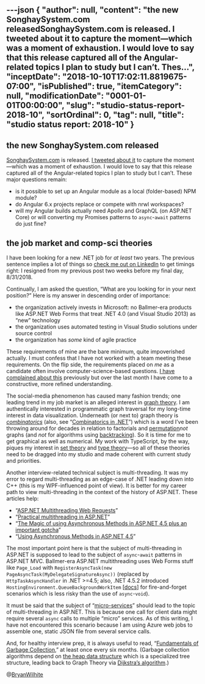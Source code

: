 ---json
{
  "author": null,
  "content": "the new SonghaySystem.com releasedSonghaySystem.com is released. I tweeted about it to capture the moment—which was a moment of exhaustion. I would love to say that this release captured all of the Angular-related topics I plan to study but I can’t. Thes...",
  "inceptDate": "2018-10-10T17:02:11.8819675-07:00",
  "isPublished": true,
  "itemCategory": null,
  "modificationDate": "0001-01-01T00:00:00",
  "slug": "studio-status-report-2018-10",
  "sortOrdinal": 0,
  "tag": null,
  "title": "studio status report: 2018-10"
}
---

## the new SonghaySystem.com released

[SonghaySystem.com](http://SonghaySystem.com) is released. [I tweeted about it](https://twitter.com/BryanWilhite/status/1049413752955629568) to capture the moment—which was a moment of exhaustion. I would love to say that this release captured all of the Angular-related topics I plan to study but I can’t. These major questions remain:

*   is it possible to set up an Angular module as a local (folder-based) NPM module?
*   do Angular 6.x projects replace or compete with nrwl workspaces?
*   will my Angular builds actually need Apollo and GraphQL (on ASP.NET Core) or will converting my Promises patterns to `async`-`await` patterns do just fine?

## the job market and comp-sci theories

I have been looking for a new .NET job for *at least* two years. The previous sentence implies a lot of things so [check me out on LinkedIn](https://www.linkedin.com/in/wilhite/) to get timings right: I resigned from my previous post two weeks before my final day, 8/31/2018.

Continually, I am asked the question, “What are you looking for in your next position?” Here is my answer in descending order of importance:

*   the organization actively invests in Microsoft: no Ballmer-era products like ASP.NET Web Forms that treat .NET 4.0 (and Visual Studio 2013) as “new” technology
*   the organization uses automated testing in Visual Studio solutions under source control
*   the organization has *some* kind of agile practice

These requirements of mine are the bare minimum, quite impoverished actually. I must confess that I have not worked with a team meeting these requirements. On the flip side, the requirements placed on *me* as a candidate often involve computer-science-based questions. [I have complained about this](http://songhayblog.azurewebsites.net/blog/entry/the-three-things-i-have-done-about-failing-in-job-interviews) previously but over the last month I have come to a constructive, more refined understanding.

The social-media phenomenon has caused many fashion trends; one leading trend in my job market is an alleged interest in [graph theory](https://en.wikipedia.org/wiki/Graph_theory#Computer_science). I am authentically interested in programmatic graph traversal for my long-time interest in data visualization. Underneath (or next to) graph theory is [*combinatorics*](https://en.wikipedia.org/wiki/Combinatorics#Graph_theory) (also, see “[Combinatorics in .NET](https://trycatch.me/combinatorics-in-net-part-i-permutations-combinations-variations/)”) which is a word I’ve been throwing around for decades in relation to factorials and [permutation](https://en.wikipedia.org/wiki/Permutation)*not* graphs (and *not* for algorithms using [backtracking](https://cs.stackexchange.com/questions/80223/using-backtracking-to-find-all-possible-permutations-in-a-string)). So it is time for me to get graphical as well as numerical. My work with TypeScript, by the way, piques my interest in [set theory](https://en.wikipedia.org/wiki/Set_theory) and [type theory](https://en.wikipedia.org/wiki/Type_theory)—so all of these theories need to be dragged into my studio and made coherent with current study and priorities.

Another interview-related technical subject is multi-threading. It was my error to regard multi-threading as an edge-case of .NET leading down into C++ (this is my WPF-influenced point of view). It is better for my career path to view multi-threading in the context of the history of ASP.NET. These articles help:

*   “[ASP.NET Multithreading Web Requests](https://stackoverflow.com/questions/23912456/asp-net-multithreading-web-requests)”
*   “[Practical multithreading in ASP.NET](https://www.codeproject.com/Articles/1067678/Practical-multithreading-in-ASP-NET)”
*   “[The Magic of using Asynchronous Methods in ASP.NET 4.5 plus an important gotcha](https://www.hanselman.com/blog/TheMagicOfUsingAsynchronousMethodsInASPNET45PlusAnImportantGotcha.aspx)”
*   “[Using Asynchronous Methods in ASP.NET 4.5](https://docs.microsoft.com/en-us/aspnet/web-forms/overview/performance-and-caching/using-asynchronous-methods-in-aspnet-45)”

The most important point here is that the subject of multi-threading in ASP.NET is supposed to lead to the subject of `async`-`await` patterns in ASP.NET MVC. Ballmer-era ASP.NET multithreading uses Web Forms stuff like `Page_Load` with `RegisterAsyncTask(new PageAsyncTask(MyDelegateSignatureAsync))` (replaced by `HttpTaskAsyncHandler` in .NET &gt;=4.5; also, .NET 4.5.2 introduced `HostingEnvironment.QueueBackgroundWorkItem` [[docs](https://docs.microsoft.com/en-us/dotnet/api/system.web.hosting.hostingenvironment.queuebackgroundworkitem?view=netframework-4.7)] for fire-and-forget scenarios which is less risky than the use of `async`-`void`).

It must be said that the subject of “[micro-services](https://en.wikipedia.org/wiki/Microservices)” should lead to the topic of multi-threading in ASP.NET. This is because one call for client data might require several `async` calls to multiple “micro” services. As of this writing, I have not encountered this scenario because I am using Azure web jobs to assemble one, static JSON file from several service calls.

And, for healthy interview prep, it is always useful to read, “[Fundamentals of Garbage Collection](https://docs.microsoft.com/en-us/dotnet/standard/garbage-collection/fundamentals),” at least once every six months. (Garbage collection algorithms depend on [the heap data structure](https://en.wikipedia.org/wiki/Heap_(data_structure)) which is a specialized tree structure, leading back to Graph Theory via [Dijkstra’s algorithm](https://en.wikipedia.org/wiki/Dijkstra%27s_algorithm).)

@[BryanWilhite](https://twitter.com/bryanwilhite)
